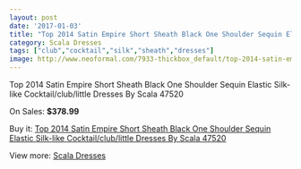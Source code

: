 ```yaml
---
layout: post
date: '2017-01-03'
title: "Top 2014 Satin Empire Short Sheath Black One Shoulder Sequin Elastic Silk-like Cocktail/club/little Dresses By Scala 47520"
category: Scala Dresses
tags: ["club","cocktail","silk","sheath","dresses"]
image: http://www.neoformal.com/7933-thickbox_default/top-2014-satin-empire-short-sheath-black-one-shoulder-sequin-elastic-silk-like-cocktail-club-little-dresses-by-scala-47520.jpg
---
```

Top 2014 Satin Empire Short Sheath Black One Shoulder Sequin Elastic Silk-like Cocktail/club/little Dresses By Scala 47520

On Sales: **$378.99**
<a href="https://www.neoformal.com/en/scala-dresses/2796-top-2014-satin-empire-short-sheath-black-one-shoulder-sequin-elastic-silk-like-cocktail-club-little-dresses-by-scala-47520.html"><amp-img layout="responsive" width="600" height="600" src="//www.neoformal.com/7933-thickbox_default/top-2014-satin-empire-short-sheath-black-one-shoulder-sequin-elastic-silk-like-cocktail-club-little-dresses-by-scala-47520.jpg" alt="Top 2014 Satin Empire Short Sheath Black One Shoulder Sequin Elastic Silk-like Cocktail/club/little Dresses By Scala 47520 0" /></a>
<a href="https://www.neoformal.com/en/scala-dresses/2796-top-2014-satin-empire-short-sheath-black-one-shoulder-sequin-elastic-silk-like-cocktail-club-little-dresses-by-scala-47520.html"><amp-img layout="responsive" width="600" height="600" src="//www.neoformal.com/7936-thickbox_default/top-2014-satin-empire-short-sheath-black-one-shoulder-sequin-elastic-silk-like-cocktail-club-little-dresses-by-scala-47520.jpg" alt="Top 2014 Satin Empire Short Sheath Black One Shoulder Sequin Elastic Silk-like Cocktail/club/little Dresses By Scala 47520 1" /></a>
<a href="https://www.neoformal.com/en/scala-dresses/2796-top-2014-satin-empire-short-sheath-black-one-shoulder-sequin-elastic-silk-like-cocktail-club-little-dresses-by-scala-47520.html"><amp-img layout="responsive" width="600" height="600" src="//www.neoformal.com/7935-thickbox_default/top-2014-satin-empire-short-sheath-black-one-shoulder-sequin-elastic-silk-like-cocktail-club-little-dresses-by-scala-47520.jpg" alt="Top 2014 Satin Empire Short Sheath Black One Shoulder Sequin Elastic Silk-like Cocktail/club/little Dresses By Scala 47520 2" /></a>
<a href="https://www.neoformal.com/en/scala-dresses/2796-top-2014-satin-empire-short-sheath-black-one-shoulder-sequin-elastic-silk-like-cocktail-club-little-dresses-by-scala-47520.html"><amp-img layout="responsive" width="600" height="600" src="//www.neoformal.com/7934-thickbox_default/top-2014-satin-empire-short-sheath-black-one-shoulder-sequin-elastic-silk-like-cocktail-club-little-dresses-by-scala-47520.jpg" alt="Top 2014 Satin Empire Short Sheath Black One Shoulder Sequin Elastic Silk-like Cocktail/club/little Dresses By Scala 47520 3" /></a>

Buy it: [Top 2014 Satin Empire Short Sheath Black One Shoulder Sequin Elastic Silk-like Cocktail/club/little Dresses By Scala 47520](https://www.neoformal.com/en/scala-dresses/2796-top-2014-satin-empire-short-sheath-black-one-shoulder-sequin-elastic-silk-like-cocktail-club-little-dresses-by-scala-47520.html "Top 2014 Satin Empire Short Sheath Black One Shoulder Sequin Elastic Silk-like Cocktail/club/little Dresses By Scala 47520")

View more: [Scala Dresses](https://www.neoformal.com/en/26-scala-dresses "Scala Dresses")